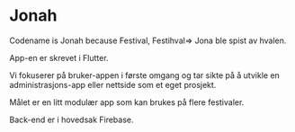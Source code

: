 # Jonah

Codename is Jonah because Festival, Festihval=> Jona ble spist av hvalen.


App-en er skrevet i Flutter.

Vi fokuserer på bruker-appen i første omgang og tar sikte på å utvikle en administrasjons-app eller nettside som et eget prosjekt.

Målet er en litt modulær app som kan brukes på flere festivaler.

Back-end er i hovedsak Firebase.